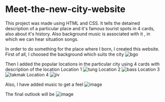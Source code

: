 # Meet-the-new-city-website
This project was made using HTML and CSS. It tells the detained description of a particular place and it's famous tourist spots in 4 cards, also about it's history. Also background music is associated with it , in which we can hear situation songs.

In order to do something for the place where I born, I created this website.
First of all, I choosed the background which suits the city
![bgo](https://user-images.githubusercontent.com/110754843/210196620-73d637d1-fe12-4e55-b993-0cc2f1ea2925.jpg)


Then I added the popular locations in the particular city using 4 cards with description of the location
Location 1
![tung](https://user-images.githubusercontent.com/110754843/210196605-991bf750-d788-4ca6-9919-90c23383bbbc.jpg)
Location 2
![bass](https://user-images.githubusercontent.com/110754843/210196634-c7164912-eb67-4fcf-9fa0-bf43b2429c4f.jpg)
Location 3
![takmak](https://user-images.githubusercontent.com/110754843/210196655-a1af0f97-1dc6-4701-a042-4c94db7e358b.jpg)
Location 4
![jiv](https://user-images.githubusercontent.com/110754843/210196666-02f24b24-9e2a-4052-a717-629fbdc199a4.jpg)

Also, I have added music to get a feel
![image](https://user-images.githubusercontent.com/110754843/210196706-316dbe35-b177-4ee3-b966-c0244563d9c8.png)

The final outlook will be
![image](https://user-images.githubusercontent.com/110754843/210196762-6651fbd2-dd6c-42d9-ad50-8948cc4dfb1d.png)




